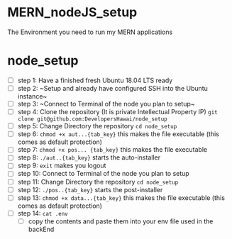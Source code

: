 # MERN_nodeJS_setup
The Environment you need to run my MERN applications


# node_setup

- [ ] step  1: Have a finished fresh Ubuntu 18.04 LTS ready
- [ ] step  2: ~Setup and already have configured SSH into the Ubuntu instance~
- [ ] step  3: ~Connect to Terminal of the node you plan to setup~
- [ ] step  4: Clone the repository (It is private Intellectual Property IP) `git clone git@github.com:DevelopersHawai/node_setup`
- [ ] step  5: Change Directory the repository `cd node_setup`
- [ ] step  6: `chmod +x aut...{tab_key}`  this makes the file executable (this comes as default protection)
- [ ] step  7: `chmod +x pos... {tab_key}` this makes the file executable 
- [ ] step  8: `./aut..{tab_key}` starts the auto-installer
- [ ] step  9: `exit` makes you logout
- [ ] step  10: Connect to Terminal of the node you plan to setup
- [ ] step  11: Change Directory the repository `cd node_setup`
- [ ] step  12:  `./pos..{tab_key}` starts the post-installer
- [ ] step  13: `chmod +x data...{tab_key}`  this makes the file executable (this comes as default protection)
- [ ] step  14: `cat .env`
   - [ ] copy the contents and paste them into your env file used in the backEnd
